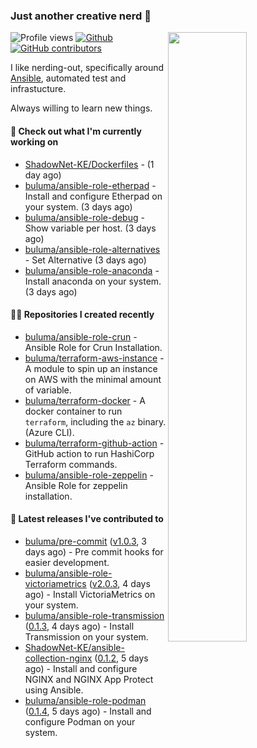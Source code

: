 ### Just another creative nerd 👋


![Profile views](https://gpvc.arturio.dev/buluma) <a href="https://gitstats.me/buluma">
  <img align="right" src="https://github-readme-stats.vercel.app/api?username=buluma&theme=gotham&show_icons=true" width="50%"/>
</a>
[![Github](https://img.shields.io/badge/-buluma-black?style=flat&labelColor=black&logo=github&logoColor=white&include_all_commits=true&count_private=true)](https://gitstats.me/buluma)
[![GitHub contributors](https://img.shields.io/github/contributors/buluma/badges.svg)](https://GitHub.com/buluma/badges/graphs/contributors/)

I like nerding-out, specifically around [Ansible](https://github.com/ansible/ansible), automated test and infrastucture.

Always willing to learn new things.

#### 👷 Check out what I'm currently working on

- [ShadowNet-KE/Dockerfiles](https://github.com/ShadowNet-KE/Dockerfiles) -  (1 day ago)
- [buluma/ansible-role-etherpad](https://github.com/buluma/ansible-role-etherpad) - Install and configure Etherpad on your system. (3 days ago)
- [buluma/ansible-role-debug](https://github.com/buluma/ansible-role-debug) - Show variable per host. (3 days ago)
- [buluma/ansible-role-alternatives](https://github.com/buluma/ansible-role-alternatives) - Set Alternative (3 days ago)
- [buluma/ansible-role-anaconda](https://github.com/buluma/ansible-role-anaconda) - Install anaconda on your system. (3 days ago)

#### 👨‍💻 Repositories I created recently

- [buluma/ansible-role-crun](https://github.com/buluma/ansible-role-crun) - Ansible Role for Crun Installation.
- [buluma/terraform-aws-instance](https://github.com/buluma/terraform-aws-instance) - A module to spin up an instance on AWS with the minimal amount of variable.
- [buluma/terraform-docker](https://github.com/buluma/terraform-docker) - A docker container to run `terraform`, including the `az` binary. (Azure CLI).
- [buluma/terraform-github-action](https://github.com/buluma/terraform-github-action) - GitHub action to run HashiCorp Terraform commands.
- [buluma/ansible-role-zeppelin](https://github.com/buluma/ansible-role-zeppelin) - Ansible Role for zeppelin installation.

#### 🚀 Latest releases I've contributed to

- [buluma/pre-commit](https://github.com/buluma/pre-commit) ([v1.0.3](https://github.com/buluma/pre-commit/releases/tag/v1.0.3), 3 days ago) - Pre commit hooks for easier development.
- [buluma/ansible-role-victoriametrics](https://github.com/buluma/ansible-role-victoriametrics) ([v2.0.3](https://github.com/buluma/ansible-role-victoriametrics/releases/tag/v2.0.3), 4 days ago) - Install VictoriaMetrics on your system.
- [buluma/ansible-role-transmission](https://github.com/buluma/ansible-role-transmission) ([0.1.3](https://github.com/buluma/ansible-role-transmission/releases/tag/0.1.3), 4 days ago) - Install Transmission on your system.
- [ShadowNet-KE/ansible-collection-nginx](https://github.com/ShadowNet-KE/ansible-collection-nginx) ([0.1.2](https://github.com/ShadowNet-KE/ansible-collection-nginx/releases/tag/0.1.2), 5 days ago) - Install and configure NGINX and NGINX App Protect using Ansible.
- [buluma/ansible-role-podman](https://github.com/buluma/ansible-role-podman) ([0.1.4](https://github.com/buluma/ansible-role-podman/releases/tag/0.1.4), 5 days ago) - Install and configure Podman on your system.


